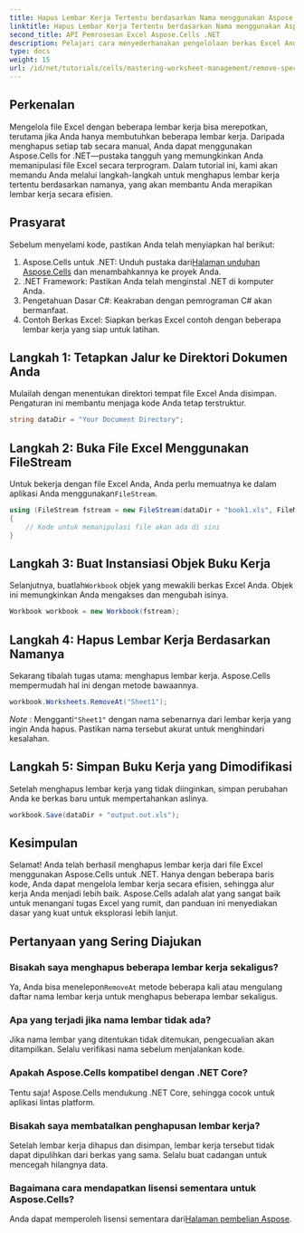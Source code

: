 ```yaml
---
title: Hapus Lembar Kerja Tertentu berdasarkan Nama menggunakan Aspose.Cells
linktitle: Hapus Lembar Kerja Tertentu berdasarkan Nama menggunakan Aspose.Cells
second_title: API Pemrosesan Excel Aspose.Cells .NET
description: Pelajari cara menyederhanakan pengelolaan berkas Excel Anda dengan Aspose.Cells untuk .NET. Panduan ini memandu Anda melalui langkah-langkah untuk menghapus lembar kerja tertentu secara terprogram berdasarkan nama, menghemat waktu Anda dan menjaga lembar kerja Anda tetap teratur.
type: docs
weight: 15
url: /id/net/tutorials/cells/mastering-worksheet-management/remove-specific-worksheets-by-name/
---
```

## Perkenalan

Mengelola file Excel dengan beberapa lembar kerja bisa merepotkan, terutama jika Anda hanya membutuhkan beberapa lembar kerja. Daripada menghapus setiap tab secara manual, Anda dapat menggunakan Aspose.Cells for .NET—pustaka tangguh yang memungkinkan Anda memanipulasi file Excel secara terprogram. Dalam tutorial ini, kami akan memandu Anda melalui langkah-langkah untuk menghapus lembar kerja tertentu berdasarkan namanya, yang akan membantu Anda merapikan lembar kerja secara efisien.

## Prasyarat

Sebelum menyelami kode, pastikan Anda telah menyiapkan hal berikut:

1.  Aspose.Cells untuk .NET: Unduh pustaka dari[Halaman unduhan Aspose.Cells](https://releases.aspose.com/cells/net/) dan menambahkannya ke proyek Anda.
2. .NET Framework: Pastikan Anda telah menginstal .NET di komputer Anda.
3. Pengetahuan Dasar C#: Keakraban dengan pemrograman C# akan bermanfaat.
4. Contoh Berkas Excel: Siapkan berkas Excel contoh dengan beberapa lembar kerja yang siap untuk latihan.

## Langkah 1: Tetapkan Jalur ke Direktori Dokumen Anda

Mulailah dengan menentukan direktori tempat file Excel Anda disimpan. Pengaturan ini membantu menjaga kode Anda tetap terstruktur.

```csharp
string dataDir = "Your Document Directory";
```

## Langkah 2: Buka File Excel Menggunakan FileStream

 Untuk bekerja dengan file Excel Anda, Anda perlu memuatnya ke dalam aplikasi Anda menggunakan`FileStream`.

```csharp
using (FileStream fstream = new FileStream(dataDir + "book1.xls", FileMode.Open))
{
    // Kode untuk memanipulasi file akan ada di sini
}
```

## Langkah 3: Buat Instansiasi Objek Buku Kerja

 Selanjutnya, buatlah`Workbook` objek yang mewakili berkas Excel Anda. Objek ini memungkinkan Anda mengakses dan mengubah isinya.

```csharp
Workbook workbook = new Workbook(fstream);
```

## Langkah 4: Hapus Lembar Kerja Berdasarkan Namanya

Sekarang tibalah tugas utama: menghapus lembar kerja. Aspose.Cells mempermudah hal ini dengan metode bawaannya.

```csharp
workbook.Worksheets.RemoveAt("Sheet1");
```

*Note* : Mengganti`"Sheet1"` dengan nama sebenarnya dari lembar kerja yang ingin Anda hapus. Pastikan nama tersebut akurat untuk menghindari kesalahan.

## Langkah 5: Simpan Buku Kerja yang Dimodifikasi

Setelah menghapus lembar kerja yang tidak diinginkan, simpan perubahan Anda ke berkas baru untuk mempertahankan aslinya.

```csharp
workbook.Save(dataDir + "output.out.xls");
```

## Kesimpulan

Selamat! Anda telah berhasil menghapus lembar kerja dari file Excel menggunakan Aspose.Cells untuk .NET. Hanya dengan beberapa baris kode, Anda dapat mengelola lembar kerja secara efisien, sehingga alur kerja Anda menjadi lebih baik. Aspose.Cells adalah alat yang sangat baik untuk menangani tugas Excel yang rumit, dan panduan ini menyediakan dasar yang kuat untuk eksplorasi lebih lanjut.

## Pertanyaan yang Sering Diajukan

### Bisakah saya menghapus beberapa lembar kerja sekaligus?

 Ya, Anda bisa menelepon`RemoveAt` metode beberapa kali atau mengulang daftar nama lembar kerja untuk menghapus beberapa lembar sekaligus.

### Apa yang terjadi jika nama lembar tidak ada?

Jika nama lembar yang ditentukan tidak ditemukan, pengecualian akan ditampilkan. Selalu verifikasi nama sebelum menjalankan kode.

### Apakah Aspose.Cells kompatibel dengan .NET Core?

Tentu saja! Aspose.Cells mendukung .NET Core, sehingga cocok untuk aplikasi lintas platform.

### Bisakah saya membatalkan penghapusan lembar kerja?

Setelah lembar kerja dihapus dan disimpan, lembar kerja tersebut tidak dapat dipulihkan dari berkas yang sama. Selalu buat cadangan untuk mencegah hilangnya data.

### Bagaimana cara mendapatkan lisensi sementara untuk Aspose.Cells?

Anda dapat memperoleh lisensi sementara dari[Halaman pembelian Aspose](https://purchase.aspose.com/temporary-license/).